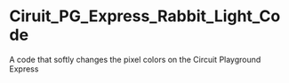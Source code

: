 # Ciruit_PG_Express_Rabbit_Light_Code
A code that softly changes the pixel colors on the Circuit Playground Express
